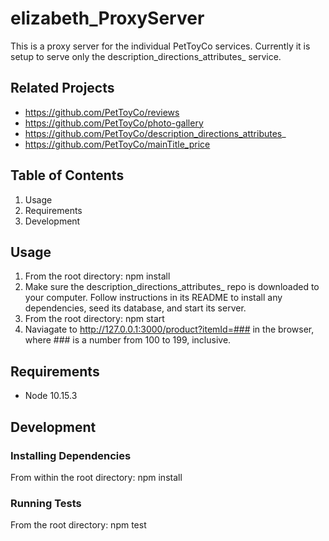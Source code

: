 # elizabeth_ProxyServer
This is a proxy server for the individual PetToyCo services. Currently it is setup to serve only the description_directions_attributes_ service.

## Related Projects
- https://github.com/PetToyCo/reviews
- https://github.com/PetToyCo/photo-gallery
- https://github.com/PetToyCo/description_directions_attributes_
- https://github.com/PetToyCo/mainTitle_price

## Table of Contents
  1. Usage
  2. Requirements
  3. Development

## Usage
1. From the root directory: npm install
2. Make sure the description_directions_attributes_ repo is downloaded to your computer. Follow instructions in its README to install any dependencies, seed its database, and start its server.
3. From the root directory: npm start
4. Naviagate to http://127.0.0.1:3000/product?itemId=### in the browser, where ### is a number from 100 to 199, inclusive.

## Requirements
- Node 10.15.3

## Development

### Installing Dependencies
From within the root directory:
npm install

### Running Tests
From the root directory: npm test